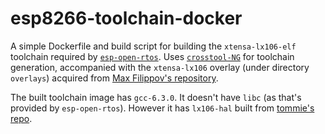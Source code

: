 # esp8266-toolchain-docker

A simple Dockerfile and build script for building the `xtensa-lx106-elf` toolchain required by [`esp-open-rtos`](https://github.com/SuperHouse/esp-open-rtos).
Uses [`crosstool-NG`](http://crosstool-ng.github.io) for toolchain generation, accompanied with the `xtensa-lx106` overlay (under directory `overlays`) acquired from [Max Filippov's repository](https://github.com/jcmvbkbc/xtensa-toolchain-build).

The built toolchain image has `gcc-6.3.0`. It doesn't have `libc` (as that's provided by `esp-open-rtos`). However it has `lx106-hal` built from [tommie's repo](https://github.com/tommie/lx106-hal).
